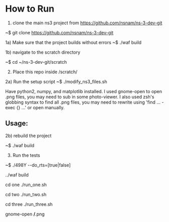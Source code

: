 # How to Run

1) clone the main ns3 project from https://github.com/nsnam/ns-3-dev-git

~$ git clone https://github.com/nsnam/ns-3-dev-git

1a) Make sure that the project builds without errors
~$ ./waf build

1b) navigate to the scratch directory

~$ cd ~/ns-3-dev-git/scratch

2) Place this repo inside <ns3-root>/scratch/

2a) Run the setup script
~$ ./modify_ns3_files.sh

Have python2, numpy, and matplotlib installed. I used gnome-open to open .png files, you may need to sub in some photo-viewer.
I also used zsh's globbing syntax to find all .png files, you may need to rewrite using 'find ... -exec {} ...' or open manually.

## Usage:

2b) rebuild the project

~$ ./waf build

3) Run the tests

~$ ./498Y --do_rts=[true|false]

../waf build

cd one
./run_one.sh

cd two
./run_two.sh

cd three
./run_three.sh

gnome-open **/**.png
